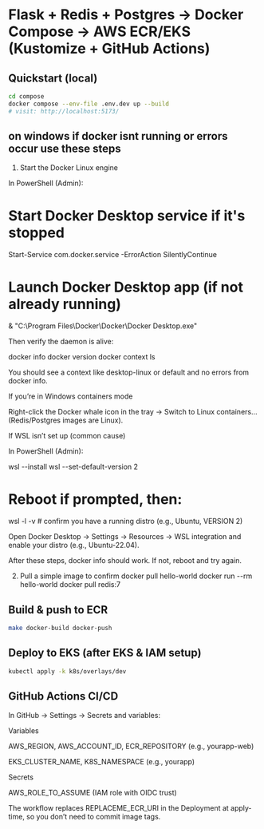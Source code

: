 # Flask + Redis + Postgres → Docker Compose → AWS ECR/EKS (Kustomize + GitHub Actions)

## Quickstart (local)

```bash
cd compose
docker compose --env-file .env.dev up --build
# visit: http://localhost:5173/
```
## on windows if docker isnt running or errors occur use these steps
1) Start the Docker Linux engine

In PowerShell (Admin):

# Start Docker Desktop service if it's stopped
Start-Service com.docker.service -ErrorAction SilentlyContinue

# Launch Docker Desktop app (if not already running)
& "C:\Program Files\Docker\Docker\Docker Desktop.exe"


Then verify the daemon is alive:

docker info
docker version
docker context ls


You should see a context like desktop-linux or default and no errors from docker info.

If you’re in Windows containers mode

Right-click the Docker whale icon in the tray → Switch to Linux containers… (Redis/Postgres images are Linux).

If WSL isn’t set up (common cause)

In PowerShell (Admin):

wsl --install
wsl --set-default-version 2
# Reboot if prompted, then:
wsl -l -v              # confirm you have a running distro (e.g., Ubuntu, VERSION 2)


Open Docker Desktop → Settings → Resources → WSL integration and enable your distro (e.g., Ubuntu-22.04).

After these steps, docker info should work. If not, reboot and try again.

2) Pull a simple image to confirm
docker pull hello-world
docker run --rm hello-world
docker pull redis:7

## Build & push to ECR

```bash
make docker-build docker-push
```

## Deploy to EKS (after EKS & IAM setup)

```bash
kubectl apply -k k8s/overlays/dev
```

## GitHub Actions CI/CD
In GitHub → Settings → Secrets and variables:

Variables

AWS_REGION, AWS_ACCOUNT_ID, ECR_REPOSITORY (e.g., yourapp-web)

EKS_CLUSTER_NAME, K8S_NAMESPACE (e.g., yourapp)

Secrets

AWS_ROLE_TO_ASSUME (IAM role with OIDC trust)

The workflow replaces REPLACEME_ECR_URI in the Deployment at apply-time, so you don’t need to commit image tags.